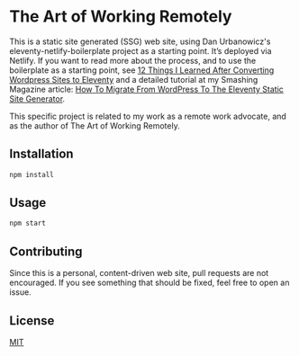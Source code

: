 # The Art of Working Remotely

This is a static site generated (SSG) web site, using Dan Urbanowicz's eleventy-netlify-boilerplate project as a starting point. It’s deployed via Netlify. If you want to read more about the process, and to use the boilerplate as a starting point, see [12 Things I Learned After Converting Wordpress Sites to Eleventy](https://scottpdawson.com/convert-wordpress-to-eleventy/) and a detailed tutorial at my Smashing Magazine article: [How To Migrate From WordPress To The Eleventy Static Site Generator](https://www.smashingmagazine.com/2020/12/wordpress-eleventy-static-site-generator/).

This specific project is related to my work as a remote work advocate, and as the author of The Art of Working Remotely.

## Installation

```bash
npm install
```

## Usage

```bash
npm start
```

## Contributing
Since this is a personal, content-driven web site, pull requests are not encouraged. If you see something that should be fixed, feel free to open an issue. 

## License
[MIT](https://choosealicense.com/licenses/mit/)
